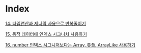 # Index

[14. 타입연산과 제너릭 사용으로 반복줄이기](https://github.com/with-key/typescript_study/blob/main/items/14/14.md)

[15. 동적 데이터에 인덱스 시그니처 사용하기](https://github.com/with-key/typescript_study/blob/main/items/15/15.md)

[16. number 인덱스 시그니처보다는 Array, 튜플, ArrayLike 사용하기](https://github.com/with-key/typescript_study/blob/main/items/16/16.md)
